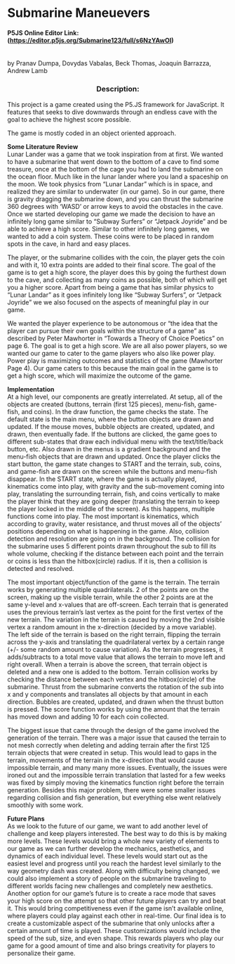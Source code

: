 # Submarine Maneuevers
#### P5JS Online Editor Link:  (https://editor.p5js.org/Submarine123/full/s6NzYAwOI) <br><br>
by Pranav Dumpa, Dovydas Vabalas, Beck Thomas, Joaquin Barrazza, Andrew Lamb
<div align="center"> <h3>Description:</h3></div>
This project is a game created using the P5.JS framework for JavaScript. It features that seeks to dive downwards through an endless cave with the goal to achieve the highest score possible.

The game is mostly coded in an object oriented approach.

**Some Literature Review** <br>
Lunar Lander was a game that we took inspiration from at first. We wanted to have a submarine that went down to the bottom of a cave to find some treasure, once at the bottom of the cage you had to land the submarine on the ocean floor. Much like in the lunar lander where you land a spaceship on the moon. We took physics from “Lunar Landar” which is in space, and realized they are similar to underwater (in our game). So in our game, there is gravity dragging the submarine down, and you can thrust the submarine 360 degrees with ‘WASD’ or arrow keys to avoid the obstacles in the cave. Once we started developing our game we made the decision to have an infinitely long game similar to “Subway Surfers” or “Jetpack Joyride” and be able to achieve a high score. Similar to other infinitely long games, we wanted to add a coin system. These coins were to be placed in random spots in the cave, in hard and easy places. 

The player, or the submarine collides with the coin, the player gets the coin and with it, 10 extra points are added to their final score. The goal of the game is to get a high score, the player does this by going the furthest down to the cave, and collecting as many coins as possible, both of which will get you a higher score. Apart from being a game that has similar physics to “Lunar Landar” as it goes infinitely long like “Subway Surfers”, or “Jetpack Joyride” we we also focused on the aspects of meaningful play in our game. 

We wanted the player experience to be autonomous or “the idea that the player can pursue their own goals within the structure of a game” as described by Peter Mawhorter in “Towards a Theory of Choice Poetics” on page 6. The goal is to get a high score. We are all also power players, so we wanted our game to cater to the game players who also like power play. Power play is maximizing outcomes and statistics of the game (Mawhorter Page 4). Our game caters to this because the main goal in the game is to get a high score, which will maximize the outcome of the game.

**Implementation**<br>
At a high level, our components are greatly interrelated. At setup, all of the objects are created (buttons, terrain (first 125 pieces), menu-fish, game-fish, and coins). In the draw function, the game checks the state. The default state is the main menu, where the button objects are drawn and updated. If the mouse moves, bubble objects are created, updated, and drawn, then eventually fade. If the buttons are clicked, the game goes to different sub-states that draw each individual menu with the text/title/back button, etc. Also drawn in the menus is a gradient background and the menu-fish objects that are drawn and updated. Once the player clicks the start button, the game state changes to START and the terrain, sub, coins, and game-fish are drawn on the screen while the buttons and menu-fish disappear. In the START state, where the game is actually played, kinematics come into play, with gravity and the sub-movement coming into play, translating the surrounding terrain, fish, and coins vertically to make the player think that they are going deeper (translating the terrain to keep the player locked in the middle of the screen). As this happens, multiple functions come into play. The most important is kinematics, which according to gravity, water resistance, and thrust moves all of the objects’ positions depending on what is happening in the game. Also, collision detection and resolution are going on in the background. The collision for the submarine uses 5 different points drawn throughout the sub to fill its whole volume, checking if the distance between each point and the terrain or coins is less than the hitbox(circle) radius. If it is, then a collision is detected and resolved. 

The most important object/function of the game is the terrain. The terrain works by generating multiple quadrilaterals. 2 of the points are on the screen, making up the visible terrain, while the other 2 points are at the same y-level and x-values that are off-screen. Each terrain that is generated uses the previous terrain’s last vertex as the point for the first vertex of the new terrain. The variation in the terrain is caused by moving the 2nd visible vertex a random amount in the x-direction (decided by a move variable). The left side of the terrain is based on the right terrain, flipping the terrain across the y-axis and translating the quadrilateral vertex by a certain range (+/- some random amount to cause variation). As the terrain progresses, it adds/subtracts to a total move value that allows the terrain to move left and right overall. When a terrain is above the screen, that terrain object is deleted and a new one is added to the bottom. Terrain collision works by checking the distance between each vertex and the hitbox(circle) of the submarine. Thrust from the submarine converts the rotation of the sub into x and y components and translates all objects by that amount in each direction. Bubbles are created, updated, and drawn when the thrust button is pressed. The score function works by using the amount that the terrain has moved down and adding 10 for each coin collected. 

The biggest issue that came through the design of the game involved the generation of the terrain. There was a major issue that caused the terrain to not mesh correctly when deleting and adding terrain after the first 125 terrain objects that were created in setup. This would lead to gaps in the terrain, movements of the terrain in the x-direction that would cause impossible terrain, and many many more issues. Eventually, the issues were ironed out and the impossible terrain translation that lasted for a few weeks was fixed by simply moving the kinematics function right before the terrain generation. Besides this major problem, there were some smaller issues regarding collision and fish generation, but everything else went relatively smoothly with some work.


**Future Plans**<br>
As we look to the future of our game, we want to add another level of challenge and keep players interested. The best way to do this is by making more levels. These levels would bring a whole new variety of elements to our game as we can further develop the mechanics, aesthetics, and dynamics of each individual level. These levels would start out as the easiest level and progress until you reach the hardest level similarly to the way geometry dash was created. Along with difficulty being changed, we could also implement a story of people on the submarine traveling to different worlds facing new challenges and completely new aesthetics. Another option for our game’s future is to create a race mode that saves your high score on the attempt so that other future players can try and beat it. This would bring competitiveness even if the game isn’t available online, where players could play against each other in real-time. Our final idea is to create a customizable aspect of the submarine that only unlocks after a certain amount of time is played. These customizations would include the speed of the sub, size, and even shape. This rewards players who play our game for a good amount of time and also brings creativity for players to personalize their game.
